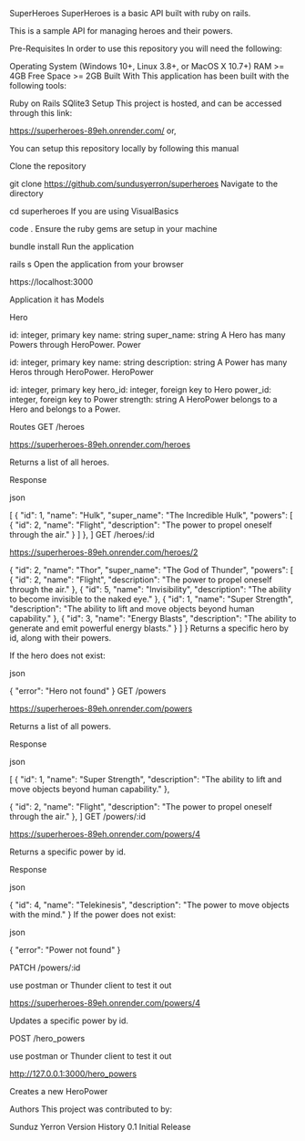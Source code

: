 SuperHeroes
SuperHeroes is a basic API built with ruby on rails.

This is a sample API for managing heroes and their powers.

Pre-Requisites
In order to use this repository you will need the following:

Operating System (Windows 10+, Linux 3.8+, or MacOS X 10.7+)
RAM >= 4GB
Free Space >= 2GB
Built With
This application has been built with the following tools:

Ruby on Rails
SQlite3
Setup
This project is hosted, and can be accessed through this link:

https://superheroes-89eh.onrender.com/
or,

You can setup this repository locally by following this manual

Clone the repository

git clone https://github.com/sundusyerron/superheroes
Navigate to the directory

 cd superheroes
If you are using VisualBasics

  code .
Ensure the ruby gems are setup in your machine

 bundle install
Run the application

  rails s
Open the application from your browser

https://localhost:3000

Application
it has Models

Hero

id: integer, primary key
name: string
super_name: string
A Hero has many Powers through HeroPower. Power

id: integer, primary key
name: string
description: string
A Power has many Heros through HeroPower. HeroPower

id: integer, primary key
hero_id: integer, foreign key to Hero
power_id: integer, foreign key to Power
strength: string
A HeroPower belongs to a Hero and belongs to a Power.

Routes GET /heroes

https://superheroes-89eh.onrender.com/heroes

Returns a list of all heroes.

Response

json

[
    {
"id": 1,
"name": "Hulk",
"super_name": "The Incredible Hulk",
"powers": [
{
"id": 2,
"name": "Flight",
"description": "The power to propel oneself through the air."
}
]
},
]
GET /heroes/:id

https://superheroes-89eh.onrender.com/heroes/2

{
"id": 2,
"name": "Thor",
"super_name": "The God of Thunder",
"powers": [
   {
  "id": 2,
  "name": "Flight",
   "description": "The power to propel oneself through the air."
  },
 {
  "id": 5,
  "name": "Invisibility",
 "description": "The ability to become invisible to the naked eye."
},
{
 "id": 1,
  "name": "Super Strength",
  "description": "The ability to lift and move objects beyond human     capability."
 },
 {
 "id": 3,
 "name": "Energy Blasts",
 "description": "The ability to generate and emit powerful energy blasts."
 }
 ]
 }
Returns a specific hero by id, along with their powers.

If the hero does not exist:

json

{
 "error": "Hero not found"
}
GET /powers

https://superheroes-89eh.onrender.com/powers

Returns a list of all powers.

Response

json

[
{
"id": 1,
"name": "Super Strength",
"description": "The ability to lift and move objects beyond human capability."
},

{
"id": 2,
"name": "Flight",
"description": "The power to propel oneself through the air."
},
]
GET /powers/:id

https://superheroes-89eh.onrender.com/powers/4

Returns a specific power by id.

Response

json

{
"id": 4,
"name": "Telekinesis",
"description": "The power to move objects with the mind."
}
If the power does not exist:

json

{
 "error": "Power not found"
}

PATCH /powers/:id

use postman or Thunder client to test it out

https://superheroes-89eh.onrender.com/powers/4

Updates a specific power by id.

POST /hero_powers

use postman or Thunder client to test it out

http://127.0.0.1:3000/hero_powers

Creates a new HeroPower

Authors
This project was contributed to by:

Sunduz Yerron
Version History
0.1
Initial Release
